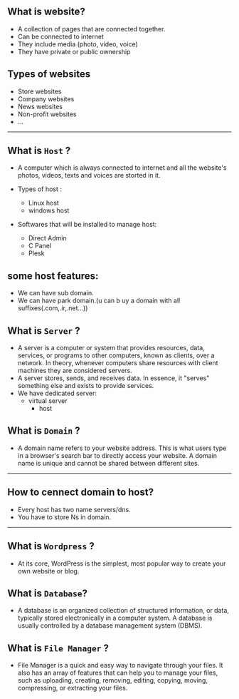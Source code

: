 ## What is website?

- A collection of pages that are connected together.
- Can be connected to internet
- They include media (photo, video, voice)
- They have private or public ownership

## Types of websites

- Store websites
- Company websites
- News websites
- Non-profit websites
- ...

---

## What is `Host` ?

- A computer which is always connected to internet and all the website's photos, videos, texts and voices are storted in it.
- Types of host :

  - Linux host
  - windows host

- Softwares that will be installed to manage host:
  - Direct Admin
  - C Panel
  - Plesk

## some host features:

- We can have sub domain.
- We can have park domain.(u can b uy a domain with all suffixes(.com,.ir,.net...))

## What is `Server` ?

- A server is a computer or system that provides resources, data, services, or programs to other computers, known as clients, over a network. In theory, whenever computers share resources with client machines they are considered servers.
- A server stores, sends, and receives data. In essence, it "serves" something else and exists to provide services.
- We have dedicated server:
  - virtual server
    - host

## What is `Domain` ?

- A domain name refers to your website address. This is what users type in a browser's search bar to directly access your website. A domain name is unique and cannot be shared between different sites.

---

## How to cennect domain to host?

- Every host has two name servers/dns.
- You have to store Ns in domain.

---

## What is `Wordpress` ?

- At its core, WordPress is the simplest, most popular way to create your own website or blog.

## What is `Database`?

- A database is an organized collection of structured information, or data, typically stored electronically in a computer system. A database is usually controlled by a database management system (DBMS).

## What is `File Manager` ?

- File Manager is a quick and easy way to navigate through your files. It also has an array of features that can help you to manage your files, such as uploading, creating, removing, editing, copying, moving, compressing, or extracting your files.
